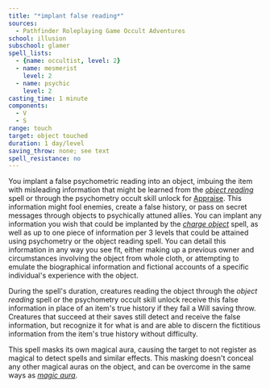 ```yaml
---
title: "*implant false reading*"
sources:
  - Pathfinder Roleplaying Game Occult Adventures
school: illusion
subschool: glamer
spell_lists:
  - {name: occultist, level: 2}
  - name: mesmerist
    level: 2
  - name: psychic
    level: 2
casting_time: 1 minute
components:
  - V
  - S
range: touch
target: object touched
duration: 1 day/level
saving_throw: none; see text
spell_resistance: no
---
```


You implant a false psychometric reading into an object, imbuing the item with misleading information that might be learned from the [*object reading*](/spells/object-reading/) spell or through the psychometry occult skill unlock for [Appraise](/skills/appraise/). This information might fool enemies, create a false history, or pass on secret messages through objects to psychically attuned allies. You can implant any information you wish that could be implanted by the [*charge object*](/spells/charge-object/) spell, as well as up to one piece of information per 3 levels that could be attained using psychometry or the object reading spell. You can detail this information in any way you see fit, either making up a previous owner and circumstances involving the object from whole cloth, or attempting to emulate the biographical information and fictional accounts of a specific individual's experience with the object.

During the spell's duration, creatures reading the object through the *object reading* spell or the psychometry occult skill unlock receive this false information in place of an item's true history if they fail a Will saving throw. Creatures that succeed at their saves still detect and receive the false information, but recognize it for what is and are able to discern the fictitious information from the item's true history without difficulty.

This spell masks its own magical aura, causing the target to not register as magical to detect spells and similar effects. This masking doesn't conceal any other magical auras on the object, and can be overcome in the same ways as [*magic aura*](/spells/magic-aura/).

